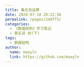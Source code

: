 ```yaml
---
title: 集合及运算
date: 2024-07-18 20:22:56
permalink: /pages/240ff5/
categories:
  - 《数据结构》学习笔记
  - 第五讲 树(下)
tags:
  - 数据结构
author:
  name: maoyln
  link: https://github.com/maoyln
---
```

